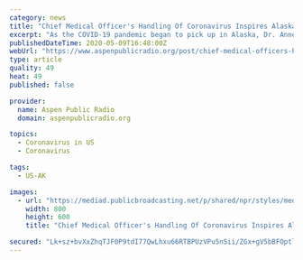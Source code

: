 ```yaml
---
category: news
title: "Chief Medical Officer's Handling Of Coronavirus Inspires Alaskans To #ThinkLikeZink"
excerpt: "As the COVID-19 pandemic began to pick up in Alaska, Dr. Anne Zink, the state's chief medical officer, faced a dilemma. Should she continue in-person"
publishedDateTime: 2020-05-09T16:48:00Z
webUrl: "https://www.aspenpublicradio.org/post/chief-medical-officers-handling-coronavirus-inspires-alaskans-thinklikezink"
type: article
quality: 49
heat: 49
published: false

provider:
  name: Aspen Public Radio
  domain: aspenpublicradio.org

topics:
  - Coronavirus in US
  - Coronavirus

tags:
  - US-AK

images:
  - url: "https://mediad.publicbroadcasting.net/p/shared/npr/styles/medium/nprshared/202005/852596722.png"
    width: 800
    height: 600
    title: "Chief Medical Officer's Handling Of Coronavirus Inspires Alaskans To #ThinkLikeZink"

secured: "Lk+sz+bvXxZhqTJF0P9tdI77QwLhxu66RTBPUzVPu5nSii/ZGx+gV5bBFOptlhq5rF39ZO9zNGxhs84HHlLA15V2qwRtz9C6fr4vxwcHXBmEI+frnaMEx3Qs4jOcJT7KvFmkK0umJHNV+2YZHg57UpEeolF0V1/ADCNwb8Mvxu9AxEypsEtRgcPalCh2Lv+x/jY0KwRqXxtccnhSxUabQVV/musdoMCxssLe2oornFGJ95sElruz0DcHk1+iccjJ5dzC5Vpkjg1VHCzx5KPnzHz8+BPO3VJG7KRgzi5ibcE8uB1O5+w3cypKpyjHuW70jWUETq0chMRzrSQnLmE/OJg7rYiJuhT3FAVuhy/dCSe8UwUJBuPk1d+HdNbqetIMUtBNwGSQVELQzzIPGOmoSmBYoeXrHOVhSQIReoeiyHWHZqy04H/6KLQC7jsB76pERV2joBui7gGa1TulHQW8ADRLGsZcIWlr8K5n7yxboV0=;9vRWrO2NYxq7Zc0Bcp7d3g=="
---
```


